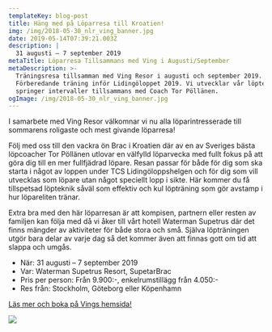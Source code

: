```yaml
---
templateKey: blog-post
title: Häng med på Löparresa till Kroatien!
img: /img/2018-05-30_nlr_ving_banner.jpg
date: 2019-05-14T07:39:21.003Z
description: |
  31 augusti – 7 september 2019
metaTitle: Löparresa Tillsammans med Ving i Augusti/September
metaDescription: >-
  Träningsresa tillsamman med Ving Resor i augusti och september 2019.
  Förberedande träning inför Lidingöloppet 2019. Vi utvecklar vår löpteknik och
  springer intervaller tillsammans med Coach Tor Pöllänen.
ogImage: /img/2018-05-30_nlr_ving_banner.jpg
---
```

I samarbete med Ving Resor välkomnar vi nu alla löparintresserade till sommarens roligaste och mest givande löparresa!

Följ med oss till den vackra ön Brac i Kroatien där av en av Sveriges bästa löpcoacher Tor Pöllänen utlovar en välfylld löparvecka med fullt fokus på att göra dig till en mer fullfjädrad löpare. Resan passar för både för dig som ska starta i något av loppen under TCS Lidingöloppshelgen och för dig som vill utvecklas som löpare utan något speciellt lopp i sikte. Här kommer du få tillspetsad löpteknik såväl som effektiv och kul löpträning som gör avstamp i hur löpareliten tränar.

Extra bra med den här löparresan är att kompisen, partnern eller resten av familjen kan följa med då vi åker till vårt hotell Waterman Supetrus där det finns mängder av aktiviteter för både stora och små. Själva löpträningen utgör bara delar av varje dag så det kommer även att finnas gott om tid att slappa och umgås.

* När: 31 augusti – 7 september 2019
* Var: Waterman Supetrus Resort, SupetarBrac
* Pris per person: Från 9.900:-, enkelrumstillägg från 4.050:-
* Res från: Stockholm, Göteborg eller Köpenhamn

[Läs mer och boka på Vings hemsida!](https://www.ving.se/traningsresor/lopning/next-level-running)

![](/img/2018-05-30_nlr_ving_banner.jpg)
